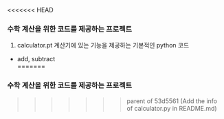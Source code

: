 <<<<<<< HEAD
### 수학 계산을 위한 코드를 제공하는 프로젝트 
1. calculator.pt 계산기에 있는 기능을 제공하는 기본적인 python 코드
- add, subtract   
=======
### 수학 계산을 위한 코드를 제공하는 프로젝트 
>>>>>>> parent of 53d5561 (Add the info of calculator.py in README.md)
